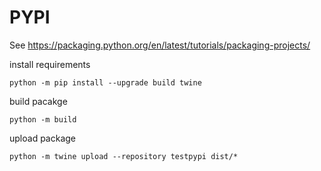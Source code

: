 # PYPI

See https://packaging.python.org/en/latest/tutorials/packaging-projects/

install requirements

```
python -m pip install --upgrade build twine
```

build pacakge

```
python -m build
```

upload package

```
python -m twine upload --repository testpypi dist/*
```
